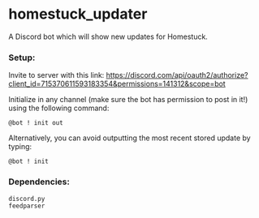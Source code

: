 # homestuck_updater
A Discord bot which will show new updates for Homestuck.

### Setup:

Invite to server with this link: https://discord.com/api/oauth2/authorize?client_id=715370611593183354&permissions=141312&scope=bot

Initialize in any channel (make sure the bot has permission to post in it!) using the following command:

```
@bot ! init out
```

Alternatively, you can avoid outputting the most recent stored update by typing:

```
@bot ! init
```

### Dependencies:
```
discord.py
feedparser
```
